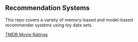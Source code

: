 ## Recommendation Systems

This repo covers a variety of memory-based and model-based recommender systems using toy data sets.

[TMDB Movie Ratings](https://www.kaggle.com/tmdb/tmdb-movie-metadata)
